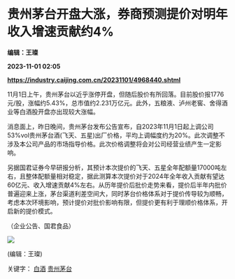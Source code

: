 # 贵州茅台开盘大涨，券商预测提价对明年收入增速贡献约4%
**编辑：王璨**

**2023-11-01 02:05**

**https://industry.caijing.com.cn/20231101/4968440.shtml**

11月1日上午，贵州茅台以近乎涨停开盘，但随后股价有所回落。目前股价报1776元/股，涨幅约5.43%，总市值约2.231万亿元。此外，五粮液、泸州老窖、舍得酒业等白酒股开盘亦出现较大涨幅。

消息面上，昨日晚间，贵州茅台发布公告宣布，自2023年11月1日起上调公司53%vol贵州茅台酒(飞天、五星)出厂价格，平均上调幅度约为20%。此次调整不涉及本公司产品的市场指导价格。此次价格调整将会对公司经营业绩产生一定影响。

另据国君证券今早研报分析，其预计本次提价的飞天、五星全年配额量17000吨左右，且整体配额量相对稳定，据此测算本次提价对于2024年全年收入贡献有望达60亿元、收入增速贡献4%左右。从历年提价后批价走势来看，提价后半年内批价普遍迎来上涨，茅台渠道利差空间大，同时茅台价格体系对于提价传导较为顺畅，考虑本次环境影响，预计提价对批价影响有限，但提价更有利于理顺价格体系，开启新的提价模式。

（企业公告、国君食品）

![](https://tx1.cdn.caijing.com.cn/2014-03-27/114048455.jpg)

(编辑：王璨)

关键字： [白酒](https://app.caijing.com.cn/tags.php?tag=%E7%99%BD%E9%85%92 "白酒") [贵州茅台](https://app.caijing.com.cn/tags.php?tag=%E8%B4%B5%E5%B7%9E%E8%8C%85%E5%8F%B0 "贵州茅台")